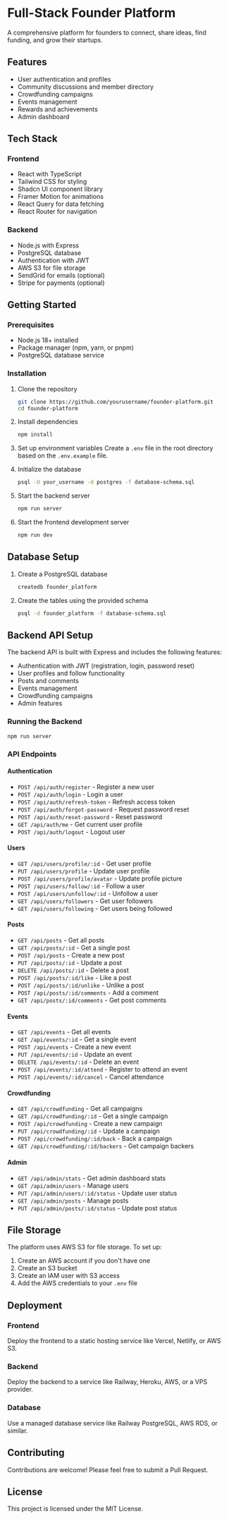 
# Full-Stack Founder Platform

A comprehensive platform for founders to connect, share ideas, find funding, and grow their startups.

## Features

- User authentication and profiles
- Community discussions and member directory
- Crowdfunding campaigns
- Events management
- Rewards and achievements
- Admin dashboard

## Tech Stack

### Frontend
- React with TypeScript
- Tailwind CSS for styling
- Shadcn UI component library
- Framer Motion for animations
- React Query for data fetching
- React Router for navigation

### Backend
- Node.js with Express
- PostgreSQL database
- Authentication with JWT
- AWS S3 for file storage
- SendGrid for emails (optional)
- Stripe for payments (optional)

## Getting Started

### Prerequisites

- Node.js 18+ installed
- Package manager (npm, yarn, or pnpm)
- PostgreSQL database service

### Installation

1. Clone the repository
   ```bash
   git clone https://github.com/yourusername/founder-platform.git
   cd founder-platform
   ```

2. Install dependencies
   ```bash
   npm install
   ```

3. Set up environment variables
   Create a `.env` file in the root directory based on the `.env.example` file.

4. Initialize the database
   ```bash
   psql -U your_username -d postgres -f database-schema.sql
   ```

5. Start the backend server
   ```bash
   npm run server
   ```

6. Start the frontend development server
   ```bash
   npm run dev
   ```

## Database Setup

1. Create a PostgreSQL database
   ```bash
   createdb founder_platform
   ```

2. Create the tables using the provided schema
   ```bash
   psql -d founder_platform -f database-schema.sql
   ```

## Backend API Setup

The backend API is built with Express and includes the following features:

- Authentication with JWT (registration, login, password reset)
- User profiles and follow functionality
- Posts and comments
- Events management
- Crowdfunding campaigns
- Admin features

### Running the Backend

```bash
npm run server
```

### API Endpoints

#### Authentication
- `POST /api/auth/register` - Register a new user
- `POST /api/auth/login` - Login a user
- `POST /api/auth/refresh-token` - Refresh access token
- `POST /api/auth/forgot-password` - Request password reset
- `POST /api/auth/reset-password` - Reset password
- `GET /api/auth/me` - Get current user profile
- `POST /api/auth/logout` - Logout user

#### Users
- `GET /api/users/profile/:id` - Get user profile
- `PUT /api/users/profile` - Update user profile
- `POST /api/users/profile/avatar` - Update profile picture
- `POST /api/users/follow/:id` - Follow a user
- `POST /api/users/unfollow/:id` - Unfollow a user
- `GET /api/users/followers` - Get user followers
- `GET /api/users/following` - Get users being followed

#### Posts
- `GET /api/posts` - Get all posts
- `GET /api/posts/:id` - Get a single post
- `POST /api/posts` - Create a new post
- `PUT /api/posts/:id` - Update a post
- `DELETE /api/posts/:id` - Delete a post
- `POST /api/posts/:id/like` - Like a post
- `POST /api/posts/:id/unlike` - Unlike a post
- `POST /api/posts/:id/comments` - Add a comment
- `GET /api/posts/:id/comments` - Get post comments

#### Events
- `GET /api/events` - Get all events
- `GET /api/events/:id` - Get a single event
- `POST /api/events` - Create a new event
- `PUT /api/events/:id` - Update an event
- `DELETE /api/events/:id` - Delete an event
- `POST /api/events/:id/attend` - Register to attend an event
- `POST /api/events/:id/cancel` - Cancel attendance

#### Crowdfunding
- `GET /api/crowdfunding` - Get all campaigns
- `GET /api/crowdfunding/:id` - Get a single campaign
- `POST /api/crowdfunding` - Create a new campaign
- `PUT /api/crowdfunding/:id` - Update a campaign
- `POST /api/crowdfunding/:id/back` - Back a campaign
- `GET /api/crowdfunding/:id/backers` - Get campaign backers

#### Admin
- `GET /api/admin/stats` - Get admin dashboard stats
- `GET /api/admin/users` - Manage users
- `PUT /api/admin/users/:id/status` - Update user status
- `GET /api/admin/posts` - Manage posts
- `PUT /api/admin/posts/:id/status` - Update post status

## File Storage

The platform uses AWS S3 for file storage. To set up:

1. Create an AWS account if you don't have one
2. Create an S3 bucket
3. Create an IAM user with S3 access
4. Add the AWS credentials to your `.env` file

## Deployment

### Frontend
Deploy the frontend to a static hosting service like Vercel, Netlify, or AWS S3.

### Backend
Deploy the backend to a service like Railway, Heroku, AWS, or a VPS provider.

### Database
Use a managed database service like Railway PostgreSQL, AWS RDS, or similar.

## Contributing

Contributions are welcome! Please feel free to submit a Pull Request.

## License

This project is licensed under the MIT License.
